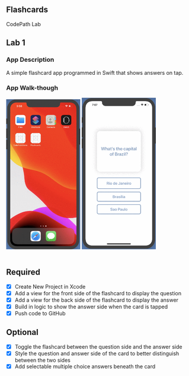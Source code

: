 ## Flashcards

CodePath Lab 

## Lab 1

### App Description
A simple flashcard app programmed in Swift that shows answers on tap. 

### App Walk-though
<img src="https://raw.githubusercontent.com/amytan265/Flashcards/master/Lab1Demo.gif" width=200>
<img src="https://raw.githubusercontent.com/amytan265/Flashcards/master/LabDemo2.gif" width=200><br>
<br>

## Required
- [x] Create New Project in Xcode
- [x] Add a view for the front side of the flashcard to display the question
- [x] Add a view for the back side of the flashcard to display the answer
- [x] Build in logic to show the answer side when the card is tapped
- [x] Push code to GitHub
## Optional
- [x] Toggle the flashcard between the question side and the answer side
- [x] Style the question and answer side of the card to better distinguish between the two sides
- [x] Add selectable multiple choice answers beneath the card
